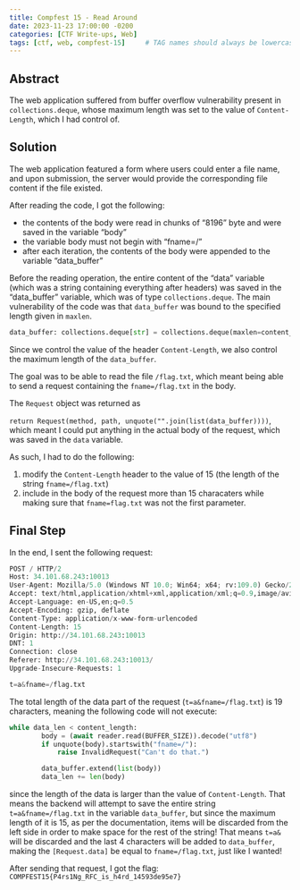 ```yaml
---
title: Compfest 15 - Read Around
date: 2023-11-23 17:00:00 -0200
categories: [CTF Write-ups, Web]
tags: [ctf, web, compfest-15]     # TAG names should always be lowercase
---
```


## Abstract
The web application suffered from buffer overflow vulnerability present in `collections.deque`, whose maximum length was set to the value of `Content-Length`, which I had control of. 
## Solution
The web application featured a form where users could enter a file name, and upon submission, the server would provide the corresponding file content if the file existed.

After reading the code, I got the following:

- the contents of the body were read in chunks of “8196” byte and were saved in the variable “body”
- the variable body must not begin with “fname=/”
- after each iteration, the contents of the body were appended to the variable “data_buffer”

Before the reading operation, the entire content of the “data” variable (which was a string containing everything after headers) was saved in the “data_buffer” variable, which was of type `collections.deque`. The main vulnerability of the code was that `data_buffer` was bound to the specified length given in `maxlen`.

```python
data_buffer: collections.deque[str] = collections.deque(maxlen=content_length)
```

Since we control the value of the header `Content-Length`, we also control the maximum length of the `data_buffer`.

The goal was to be able to read the file `/flag.txt`, which meant being able to send a request containing the `fname=/flag.txt` in the body.

The `Request` object was returned as

`return Request(method, path, unquote("".join(list(data_buffer))))`, which meant I could put anything in the actual body of the request, which was saved in the `data` variable.

As such, I had to do the following:

1. modify the `Content-Length` header to the value of 15 (the length of the string `fname=/flag.txt`)
2. include in the body of the request more than 15 characaters while making sure that `fname=flag.txt` was not the first parameter.

## Final Step
In the end, I sent the following request:

```python
POST / HTTP/2
Host: 34.101.68.243:10013
User-Agent: Mozilla/5.0 (Windows NT 10.0; Win64; x64; rv:109.0) Gecko/20100101 Firefox/117.0
Accept: text/html,application/xhtml+xml,application/xml;q=0.9,image/avif,image/webp,*/*;q=0.8
Accept-Language: en-US,en;q=0.5
Accept-Encoding: gzip, deflate
Content-Type: application/x-www-form-urlencoded
Content-Length: 15
Origin: http://34.101.68.243:10013
DNT: 1
Connection: close
Referer: http://34.101.68.243:10013/
Upgrade-Insecure-Requests: 1

t=a&fname=/flag.txt
```

The total length of the data part of the request (`t=a&fname=/flag.txt`) is 19 characters, meaning the following code will not execute:

```python
while data_len < content_length:
        body = (await reader.read(BUFFER_SIZE)).decode("utf8")
        if unquote(body).startswith("fname=/"):
            raise InvalidRequest("Can't do that.")

        data_buffer.extend(list(body))
        data_len += len(body)
```

since the length of the data is larger than the value of `Content-Length`. That means the backend will attempt to save the entire string `t=a&fname=/flag.txt` in the variable `data_buffer`, but since the maximum length of it is 15, as per the documentation, items will be discarded from the left side in order to make space for the rest of the string! That means `t=a&` will be discarded and the last 4 characters will be added to `data_buffer`, making the `[Request.data]` be equal to `fname=/flag.txt`, just like I wanted!

After sending that request, I got the flag: `COMPFEST15{P4rs1Ng_RFC_is_h4rd_14593de95e7}`